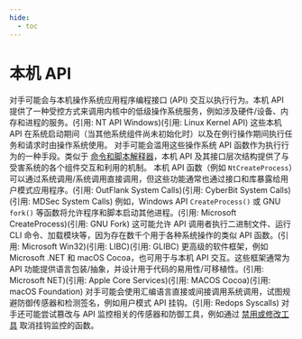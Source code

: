 ```yaml
---
hide:
  - toc
---
```


# 本机 API

对手可能会与本机操作系统应用程序编程接口 (API) 交互以执行行为。本机 API 提供了一种受控方式来调用内核中的低级操作系统服务，例如涉及硬件/设备、内存和进程的服务。(引用: NT API Windows)(引用: Linux Kernel API) 这些本机 API 在系统启动期间（当其他系统组件尚未初始化时）以及在例行操作期间执行任务和请求时由操作系统使用。  对手可能会滥用这些操作系统 API 函数作为执行行为的一种手段。类似于 [命令和脚本解释器](https://attack.mitre.org/techniques/T1059)，本机 API 及其接口层次结构提供了与受害系统的各个组件交互和利用的机制。  本机 API 函数（例如 <code>NtCreateProcess</code>）可以通过系统调用/系统调用直接调用，但这些功能通常也通过接口和库暴露给用户模式应用程序。(引用: OutFlank System Calls)(引用: CyberBit System Calls)(引用: MDSec System Calls) 例如，Windows API <code>CreateProcess()</code> 或 GNU <code>fork()</code> 等函数将允许程序和脚本启动其他进程。(引用: Microsoft CreateProcess)(引用: GNU Fork) 这可能允许 API 调用者执行二进制文件、运行 CLI 命令、加载模块等，因为存在数千个用于各种系统操作的类似 API 函数。(引用: Microsoft Win32)(引用: LIBC)(引用: GLIBC)  更高级的软件框架，例如 Microsoft .NET 和 macOS Cocoa，也可用于与本机 API 交互。这些框架通常为 API 功能提供语言包装/抽象，并设计用于代码的易用性/可移植性。(引用: Microsoft NET)(引用: Apple Core Services)(引用: MACOS Cocoa)(引用: macOS Foundation)  对手可能会使用汇编语言直接或间接调用系统调用，试图规避防御传感器和检测签名，例如用户模式 API 挂钩。(引用: Redops Syscalls) 对手还可能尝试篡改与 API 监控相关的传感器和防御工具，例如通过 [禁用或修改工具](https://attack.mitre.org/techniques/T1562/001) 取消挂钩监控的函数。
